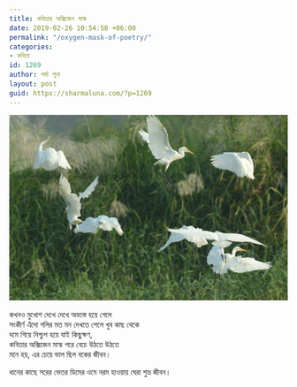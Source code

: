 ```yaml
---
title: কবিতার অক্সিজেন মাস্ক
date: 2019-02-26 10:54:58 +06:00
permalink: "/oxygen-mask-of-poetry/"
categories:
- কবিতা
id: 1269
author: শর্মা লুনা
layout: post
guid: https://sharmaluna.com/?p=1269
---
```


[![](/assets/images/wp-content/uploads/2019/02/46144607_2217474181596569_8822921531127496704_n.jpg)](/assets/images/wp-content/uploads/2019/02/46144607_2217474181596569_8822921531127496704_n.jpg)

কখনও মুখোশ দেখে দেখে অভ্যস্ত হয়ে গেলে  
সংকীর্ণ এঁদো গলির মত মন দেখতে পেলে খুব কাছ থেকে  
দমে গিয়ে নিশ্চুপ হয়ে যাই কিছুক্ষণ,  
কবিতার অক্সিজেন মাস্ক পরে বেচে উঠতে উঠতে  
মনে হয়, এর চেয়ে ভাল ছিল বকের জীবন।

<span class="text_exposed_show">  
ধানের কাছে সরের ভেতর ডিমের ওমে  
নরম হাওয়ায় ঘেরা শুভ্র জীবন।</span>
